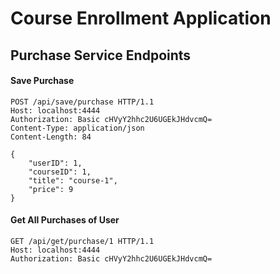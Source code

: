 Course Enrollment Application
================================

## Purchase Service Endpoints

#### Save Purchase

````
POST /api/save/purchase HTTP/1.1
Host: localhost:4444
Authorization: Basic cHVyY2hhc2U6UGEkJHdvcmQ=
Content-Type: application/json
Content-Length: 84

{
    "userID": 1,
    "courseID": 1,
    "title": "course-1",
    "price": 9
}
````

#### Get All Purchases of User

````
GET /api/get/purchase/1 HTTP/1.1
Host: localhost:4444
Authorization: Basic cHVyY2hhc2U6UGEkJHdvcmQ=
````
